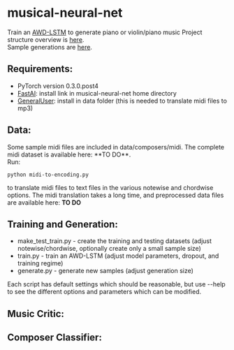 # musical-neural-net
Train an <a href="https://arxiv.org/pdf/1708.02182.pdf">AWD-LSTM</a> to generate piano or violin/piano music
Project structure overview is <a href="http://christinemcleavey.com/music-generator-project-structure/">here</a>.<br>
Sample generations are <a href="http://christinemcleavey.com/human-or-ai/">here</a>.<br>

<h2>Requirements:</h2>
<ul>
<li>PyTorch version 0.3.0.post4</li>
<li><a href="https://github.com/fastai/fastai">FastAI</a>: install link in musical-neural-net home directory</li>
<li><a href="http://schristiancollins.com/generaluser.php">GeneralUser</a>: install in data folder (this is needed to translate midi files to mp3)</li>
</ul>

<h2>Data:</h2>
Some sample midi files are included in data/composers/midi. The complete midi dataset is available here: **TO DO**. <br>
Run:

```
python midi-to-encoding.py
```

to translate midi files to text files in the various notewise and chordwise options. The midi translation takes a long time,
and preprocessed data files are available here: **TO DO**

<h2>Training and Generation:</h2>
<ul>
<li>make_test_train.py - create the training and testing datasets (adjust notewise/chordwise, optionally create only a small sample size)</li>
<li>train.py - train an AWD-LSTM (adjust model parameters, dropout, and training regime)</li>
<li>generate.py - generate new samples (adjust generation size)</li>
</ul>
Each script has default settings which should be reasonable, but use --help to see the different options and parameters which can be modified.
<h2>Music Critic:</h2>
<h2>Composer Classifier:</h2>
